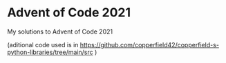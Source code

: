 # Advent of Code 2021
My solutions to Advent of Code 2021

(aditional code used is in https://github.com/copperfield42/copperfield-s-python-libraries/tree/main/src )

